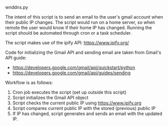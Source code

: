 wnddns.py

The intent of this script is to send an email to the user's gmail account when their public IP changes. The script would run on a home server, so when remote the user would know if their home IP has changed. Running the script should be automated through cron or a task scheduler.

The script makes use of the ipify API: https://www.ipify.org/

Code for initializing the Gmail API and sending email are taken from Gmail's API guide:
* https://developers.google.com/gmail/api/quickstart/python
* https://developers.google.com/gmail/api/guides/sending

Workflow is as follows:

1. Cron job executes the script (set up outside this script)
2. Script initializes the Gmail API object
3. Script checks the current public IP using https://www.ipify.org
4. Script compares current public IP with the stored (previous) public IP
5. If IP has changed, script generates and sends an email with the updated IP.

